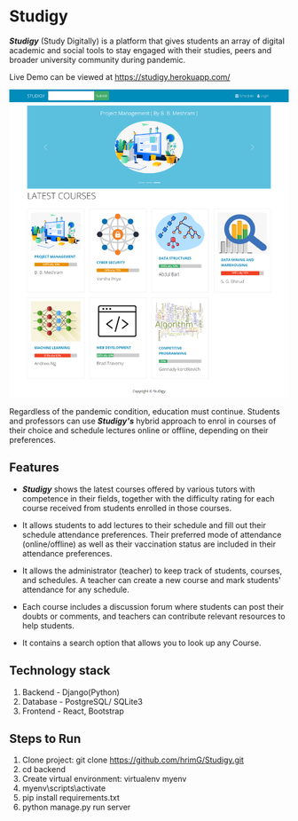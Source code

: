 # Studigy

***Studigy*** (Study Digitally) is a platform that gives students an array of digital academic and social tools to stay engaged with their studies, peers and broader university community during pandemic.

Live Demo can be viewed at https://studigy.herokuapp.com/

![DEMO](studigydemo.png)


Regardless of the pandemic condition, education must continue. Students and professors can use ***Studigy's*** hybrid approach to enrol in courses of their choice and schedule lectures online or offline, depending on their preferences. 

## Features
- ***Studigy*** shows the latest courses offered by various tutors with competence in their fields, together with the difficulty rating for each course received from students enrolled in those courses.

- It allows students to add lectures to their schedule and fill out their schedule attendance preferences. Their preferred mode of attendance (online/offline) as well as their vaccination status are included in their attendance preferences.

- It allows the administrator (teacher) to keep track of students, courses, and schedules. A teacher can create a new course and mark students' attendance for any schedule.

- Each course includes a discussion forum where students can post their doubts or comments, and teachers can contribute relevant resources to help students.

- It contains a search option that allows you to look up any Course. 

## Technology stack
1. Backend - Django(Python)
2. Database - PostgreSQL/ SQLite3
3. Frontend - React, Bootstrap

## Steps to Run
1. Clone project: git clone https://github.com/hrimG/Studigy.git
2. cd backend
3. Create virtual environment: virtualenv myenv
4. myenv\scripts\activate
5. pip install requirements.txt
6. python manage.py run server
